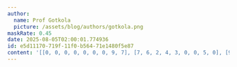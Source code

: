 ```yaml
---
author:
  name: Prof Gotkola
  picture: /assets/blog/authors/gotkola.png
maskRate: 0.45
date: 2025-08-05T02:00:01.774936
id: e5d11170-719f-11f0-b564-71e1480f5e87
content: '[[0, 0, 0, 0, 0, 0, 0, 9, 7], [7, 6, 2, 4, 3, 0, 0, 5, 0], [9, 0, 0, 0, 7, 8, 6, 2, 0], [2, 4, 0, 3, 9, 1, 0, 0, 5], [3, 0, 0, 0, 2, 0, 1, 4, 0], [6, 0, 0, 0, 4, 5, 2, 3, 0], [8, 5, 9, 2, 6, 7, 0, 0, 4], [1, 3, 0, 9, 8, 0, 5, 0, 2], [4, 0, 7, 0, 0, 0, 9, 0, 6]]'
---
```

